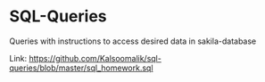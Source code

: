 # SQL-Queries
Queries with instructions to access desired data in sakila-database 

Link: https://github.com/Kalsoomalik/sql-queries/blob/master/sql_homework.sql
